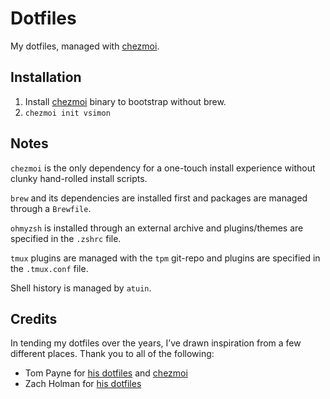 # Dotfiles

My dotfiles, managed with [chezmoi](https://github.com/twpayne/chezmoi).

## Installation

1. Install [chezmoi](https://www.chezmoi.io) binary to bootstrap without brew.
2. `chezmoi init vsimon`

## Notes

`chezmoi` is the only dependency for a one-touch install experience without
clunky hand-rolled install scripts.

`brew` and its dependencies are installed first and packages are managed
through a `Brewfile`.

`ohmyzsh` is installed through an external archive and
plugins/themes are specified in the `.zshrc` file.

`tmux` plugins are managed
with the `tpm` git-repo and plugins are specified in the `.tmux.conf` file.

Shell history is managed by `atuin`.

## Credits

In tending my dotfiles over the years, I’ve drawn inspiration from a few
different places. Thank you to all of the following:

- Tom Payne for [his dotfiles](https://github.com/twpayne/dotfiles) and
[chezmoi](https://github.com/twpayne/chezmoi)
- Zach Holman for [his dotfiles](https://github.com/holman/dotfiles)

